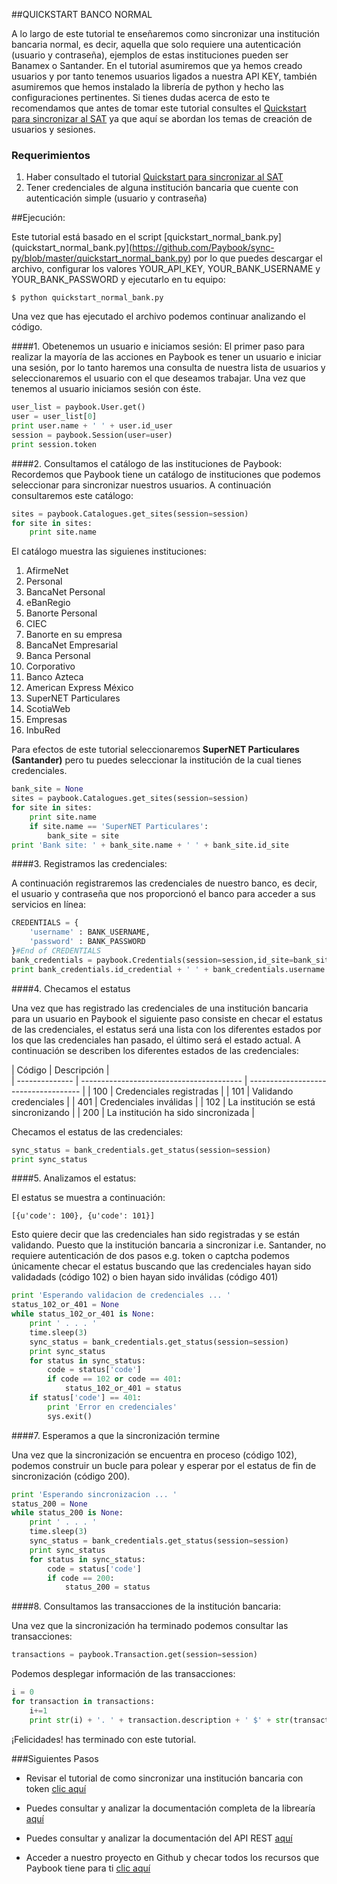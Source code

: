
##QUICKSTART BANCO NORMAL

A lo largo de este tutorial te enseñaremos como sincronizar una institución bancaria normal, es decir, aquella que solo requiere una autenticación (usuario y contraseña), ejemplos de estas instituciones pueden ser Banamex o Santander. En el tutorial asumiremos que ya hemos creado usuarios y por tanto tenemos usuarios ligados a nuestra API KEY, también asumiremos que hemos instalado la librería de python y hecho las configuraciones pertinentes. Si tienes dudas acerca de esto te recomendamos que antes de tomar este tutorial consultes el [Quickstart para sincronizar al SAT](https://github.com/Paybook/sync-py/blob/master/quickstart_sat.md) ya que aquí se abordan los temas de creación de usuarios y sesiones.  

### Requerimientos

1. Haber consultado el tutorial [Quickstart para sincronizar al SAT](https://github.com/Paybook/sync-py/blob/master/quickstart_sat.md)
2. Tener credenciales de alguna institución bancaria que cuente con autenticación simple (usuario y contraseña)

##Ejecución:

Este tutorial está basado en el script [quickstart_normal_bank.py](quickstart_normal_bank.py](https://github.com/Paybook/sync-py/blob/master/quickstart_normal_bank.py) por lo que puedes descargar el archivo, configurar los valores YOUR_API_KEY, YOUR_BANK_USERNAME y YOUR_BANK_PASSWORD y ejecutarlo en tu equipo:

```
$ python quickstart_normal_bank.py
```

Una vez que has ejecutado el archivo podemos continuar analizando el código.

####1. Obetenemos un usuario e iniciamos sesión:
El primer paso para realizar la mayoría de las acciones en Paybook es tener un usuario e iniciar una sesión, por lo tanto haremos una consulta de nuestra lista de usuarios y seleccionaremos el usuario con el que deseamos trabajar. Una vez que tenemos al usuario iniciamos sesión con éste.


```python
user_list = paybook.User.get()
user = user_list[0]
print user.name + ' ' + user.id_user
session = paybook.Session(user=user)
print session.token
```

####2. Consultamos el catálogo de las instituciones de Paybook:
Recordemos que Paybook tiene un catálogo de instituciones que podemos seleccionar para sincronizar nuestros usuarios. A continuación consultaremos este catálogo:

```python
sites = paybook.Catalogues.get_sites(session=session)
for site in sites:
	print site.name
```

El catálogo muestra las siguienes instituciones:

1. AfirmeNet
2. Personal
3. BancaNet Personal
4. eBanRegio
5. Banorte Personal
6. CIEC
7. Banorte en su empresa
8. BancaNet Empresarial
9. Banca Personal
10. Corporativo
11. Banco Azteca
12. American Express México
13. SuperNET Particulares
14. ScotiaWeb
15. Empresas
16. InbuRed

Para efectos de este tutorial seleccionaremos **SuperNET Particulares (Santander)** pero tu puedes seleccionar la institución de la cual tienes credenciales.

```python
bank_site = None
sites = paybook.Catalogues.get_sites(session=session)
for site in sites:
	print site.name
	if site.name == 'SuperNET Particulares':
	   	bank_site = site
print 'Bank site: ' + bank_site.name + ' ' + bank_site.id_site
```

####3. Registramos las credenciales:

A continuación registraremos las credenciales de nuestro banco, es decir, el usuario y contraseña que nos proporcionó el banco para acceder a sus servicios en línea:

```python
CREDENTIALS = {
	'username' : BANK_USERNAME,
	'password' : BANK_PASSWORD
}#End of CREDENTIALS
bank_credentials = paybook.Credentials(session=session,id_site=bank_site.id_site,credentials=CREDENTIALS)
print bank_credentials.id_credential + ' ' + bank_credentials.username
```
####4. Checamos el estatus

Una vez que has registrado las credenciales de una institución bancaria para un usuario en Paybook el siguiente paso consiste en checar el estatus de las credenciales, el estatus será una lista con los diferentes estados por los que las credenciales han pasado, el último será el estado actual. A continuación se describen los diferentes estados de las credenciales:

| Código         | Descripción                                |                                
| -------------- | ---------------------------------------- | ------------------------------------ |
| 100 | Credenciales registradas   | 
| 101 | Validando credenciales  | 
| 401      | Credenciales inválidas    |
| 102      | La institución se está sincronizando    |
| 200      | La institución ha sido sincronizada    | 

Checamos el estatus de las credenciales:

```python
sync_status = bank_credentials.get_status(session=session)
print sync_status
```
####5. Analizamos el estatus:

El estatus se muestra a continuación:

```
[{u'code': 100}, {u'code': 101}]
```

Esto quiere decir que las credenciales han sido registradas y se están validando. Puesto que la institución bancaria a sincronizar i.e. Santander, no requiere autenticación de dos pasos e.g. token o captcha podemos únicamente checar el estatus buscando que las credenciales hayan sido validadads (código 102) o bien hayan sido inválidas (código 401)

```python
print 'Esperando validacion de credenciales ... '
status_102_or_401 = None
while status_102_or_401 is None:
    print ' . . . '
    time.sleep(3)
    sync_status = bank_credentials.get_status(session=session)
    print sync_status
    for status in sync_status:
        code = status['code']
        if code == 102 or code == 401:
            status_102_or_401 = status
    if status['code'] == 401:
        print 'Error en credenciales'
        sys.exit()
```

####7. Esperamos a que la sincronización termine

Una vez que la sincronización se encuentra en proceso (código 102), podemos construir un bucle para polear y esperar por el estatus de fin de sincronización (código 200).

```python
print 'Esperando sincronizacion ... '
status_200 = None
while status_200 is None:
    print ' . . . '
    time.sleep(3)
    sync_status = bank_credentials.get_status(session=session)
    print sync_status
    for status in sync_status:
        code = status['code']
        if code == 200:
            status_200 = status
```

####8. Consultamos las transacciones de la institución bancaria:

Una vez que la sincronización ha terminado podemos consultar las transacciones:

```python
transactions = paybook.Transaction.get(session=session)
```

Podemos desplegar información de las transacciones:

```python
i = 0
for transaction in transactions:
    i+=1
    print str(i) + '. ' + transaction.description + ' $' + str(transaction.amount) 
```

¡Felicidades! has terminado con este tutorial.

###Siguientes Pasos

- Revisar el tutorial de como sincronizar una institución bancaria con token [clic aquí](https://github.com/Paybook/sync-py/blob/master/quickstart_token_bank.md)

- Puedes consultar y analizar la documentación completa de la librearía [aquí](https://github.com/Paybook/sync-py/blob/master/readme.md)

- Puedes consultar y analizar la documentación del API REST [aquí](https://www.paybook.com/sync/docs#api-Overview)

- Acceder a nuestro proyecto en Github y checar todos los recursos que Paybook tiene para ti [clic aquí](https://github.com/Paybook)














